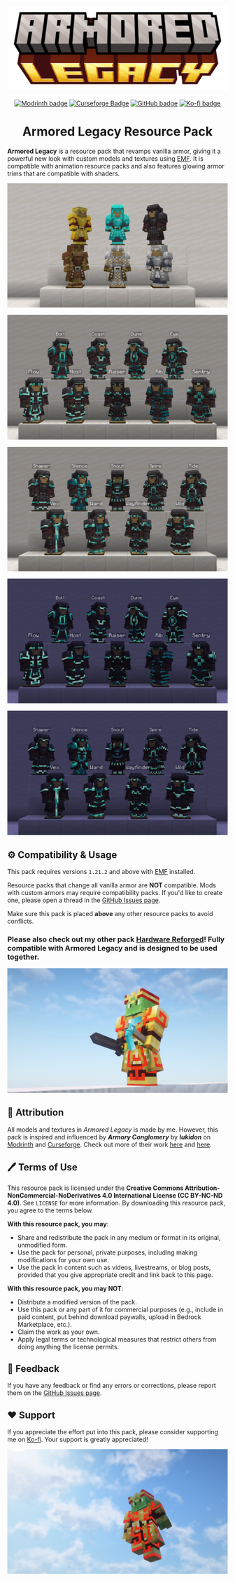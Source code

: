 <p align="center">
<img src="preview/cover.png">
<br>
<br>
<a href=https://modrinth.com/resourcepack/armored-legacy><img alt="Modrinth badge" src="https://img.shields.io/badge/Modrinth-%2300AF5C?style=flat&logo=modrinth&logoColor=white"></a>
<a href=https://www.curseforge.com/minecraft/texture-packs/armored-legacy><img alt="Curseforge Badge" src="https://img.shields.io/badge/Curseforge-%23F16436?logo=curseforge&logoColor=white"></a>
<a href=https://github.com/mult1v4c/armored-legacy><img alt="GitHub badge" src="https://img.shields.io/badge/GitHub-%23181717?style=flat&logo=github&logoColor=white"></a>
<a href=https://www.ko-fi.com/mult1v4c><img alt="Ko-fi badge" src="https://img.shields.io/badge/Send%20support!-white?style=flat&logo=ko-fi&logoColor=%23FF6433"></a>
</p>
<h1 align="center">Armored Legacy Resource Pack</h1>

**Armored Legacy** is a resource pack that revamps vanilla armor, giving it a powerful new look with custom models and textures using [EMF](https://modrinth.com/mod/entity-model-features). It is compatible with animation resource packs and also features glowing armor trims that are compatible with shaders.

![Armor Sets Preview](preview/set.png)

![Armor Trim Preview](preview/trims1.png)

![Armor Trim Preview](preview/trims2.png)

![Armor Trim Preview](preview/trims1_night.png)

![Armor Trim Preview](preview/trims2_night.png)

## ⚙️ Compatibility & Usage
This pack requires versions `1.21.2` and above with [EMF](https://modrinth.com/mod/entity-model-features) installed.

Resource packs that change all vanilla armor are **NOT** compatible. Mods with custom armors may require compatibility packs. If you'd like to create one, please open a thread in the [GitHub Issues page](https://github.com/mult1v4c/Armored-Legacy/issues).

Make sure this pack is placed **above** any other resource packs to avoid conflicts.

### Please also check out my other pack [Hardware Reforged](https://modrinth.com/resourcepack/hardware-reforged)! Fully compatible with Armored Legacy and is designed to be used together.

<a href="https://modrinth.com/resourcepack/hardware-reforged"><img src="preview/hardware.png"></a>

## 📝 Attribution

All models and textures in *Armored Legacy* is made by me. However, this pack is inspired and influenced by ***Armory Conglomery*** by ***lukidon*** on [Modrinth](https://modrinth.com/resourcepack/armory-conglomery) and [Curseforge](https://www.curseforge.com/minecraft/texture-packs/armory-conglomery). Check out more of their work [here](https://modrinth.com/user/lukidonu) and [here](https://www.curseforge.com/members/lukidon/projects).

## 🖊️ Terms of Use

This resource pack is licensed under the **Creative Commons Attribution-NonCommercial-NoDerivatives 4.0 International License (CC BY-NC-ND 4.0)**. See `LICENSE` for more information.
By downloading this resource pack, you agree to the terms below.

**With this resource pack, you may**:

- Share and redistribute the pack in any medium or format in its original, unmodified form.
- Use the pack for personal, private purposes, including making modifications for your own use.
- Use the pack in content such as videos, livestreams, or blog posts, provided that you give appropriate credit and link back to this page.

**With this resource pack, you may NOT**:

- Distribute a modified version of the pack.
- Use this pack or any part of it for commercial purposes (e.g., include in paid content, put behind download paywalls, upload in Bedrock Marketplace, etc.).
- Claim the work as your own.
- Apply legal terms or technological measures that restrict others from doing anything the license permits.

## 👋 Feedback
If you have any feedback or find any errors or corrections, please report them on the [GitHub Issues page](https://github.com/mult1v4c/Armored-Legacy/issues).

## ❤️ Support
If you appreciate the effort put into this pack, please consider supporting me on [Ko-fi](https://ko-fi.com/mult1v4c). Your support is greatly appreciated!

<a href="https://ko-fi.com/mult1v4c"><img src="preview/cinematic.png"></a>